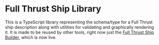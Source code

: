 # Full Thrust Ship Library

This is a TypeScript library representing the schema/type for a Full Thrust ship description along with utilities for validating and graphically rendering it. It is made to be reused by other tools, right now just the [Full Thrust Ship Builder](https://github.com/Perlkonig/ftShipBuilder), which is now live.
